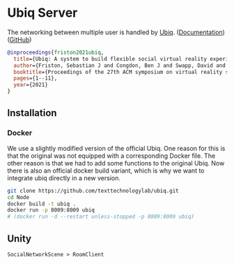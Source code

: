 # Ubiq Server
The networking between multiple user is handled by [Ubiq](https://ubiq.online/).
([Documentation](https://ucl-vr.github.io/ubiq/))
([GitHub](https://github.com/UCL-VR/ubiq/))

``` bibtex
@inproceedings{friston2021ubiq,
  title={Ubiq: A system to build flexible social virtual reality experiences},
  author={Friston, Sebastian J and Congdon, Ben J and Swapp, David and Izzouzi, Lisa and Brandst{\"a}tter, Klara and Archer, Daniel and Olkkonen, Otto and Thiel, Felix Johannes and Steed, Anthony},
  booktitle={Proceedings of the 27th ACM symposium on virtual reality software and technology},
  pages={1--11},
  year={2021}
}
```

## Installation
### Docker
We use a slightly modified version of the official Ubiq.
One reason for this is that the original was not equipped with a corresponding Docker file.
The other reason is that we had to add some functions to the original Ubiq.
Now there is also an official docker build variant, which is why we want to integrate ubiq directly in a new version.

```bash
git clone https://github.com/texttechnologylab/ubiq.git
cd Node
docker build -t ubiq .
docker run -p 8009:8009 ubiq
# (docker run -d --restart unless-stopped -p 8009:8009 ubiq)
```


## Unity

`SocialNetworkScene > RoomClient`